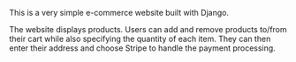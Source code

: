 This is a very simple e-commerce website built with Django.

The website displays products. Users can add and remove products to/from their cart while also specifying the quantity of each item. They can then enter their address and choose Stripe to handle the payment processing.
